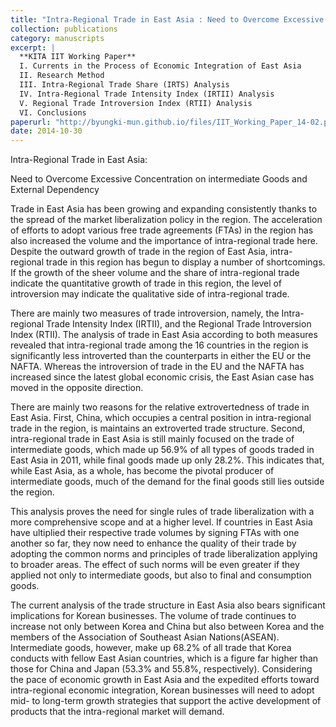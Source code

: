 ```yaml
---
title: "Intra-Regional Trade in East Asia : Need to Overcome Excessive Concentration on Intermedia"
collection: publications
category: manuscripts
excerpt: |
  **KITA IIT Working Paper**  
  I. Currents in the Process of Economic Integration of East Asia  
  II. Research Method  
  III. Intra-Regional Trade Share (IRTS) Analysis  
  IV. Intra-Regional Trade Intensity Index (IRTII) Analysis  
  V. Regional Trade Introversion Index (RTII) Analysis  
  VI. Conclusions
paperurl: "http://byungki-mun.github.io/files/IIT_Working_Paper_14-02.pdf"
date: 2014-10-30
---
```


Intra-Regional Trade in East Asia:

Need to Overcome Excessive Concentration on intermediate Goods and External Dependency

Trade in East Asia has been growing and expanding consistently thanks to the spread of the market liberalization policy in the region. The acceleration of efforts to adopt various free trade agreements (FTAs) in the region has also increased the volume and the importance of intra-regional trade here. Despite the outward growth of trade in the region of East Asia, intra-regional trade in this region has begun to display a number of shortcomings. If the growth of the sheer volume and the share of intra-regional trade indicate the quantitative growth of trade in this region, the level of introversion may indicate the qualitative side of intra-regional trade.

There are mainly two measures of trade introversion, namely, the Intra-regional Trade Intensity Index (IRTII), and the Regional Trade Introversion Index (RTII). The analysis of trade in East Asia according to both measures revealed that intra-regional trade among the 16 countries in the region is significantly less introverted than the counterparts in either the EU or the NAFTA. Whereas the introversion of trade in the EU and the NAFTA has increased since the latest global economic crisis, the East Asian case has moved in the opposite direction.

There are mainly two reasons for the relative extrovertedness of trade in East Asia. First, China, which occupies a central position in intra-regional trade in the region, is maintains an extroverted trade structure. Second, intra-regional trade in East Asia is still mainly focused on the trade of intermediate goods, which made up 56.9% of all types of goods traded in East Asia in 2011, while final goods made up only 28.2%. This indicates that, while East Asia, as a whole, has become the pivotal producer of intermediate goods, much of the demand for the final goods still lies outside the region.

This analysis proves the need for single rules of trade liberalization with a more comprehensive scope and at a higher level. If countries in East Asia have ultiplied their respective trade volumes by signing FTAs with one another so far, they now need to enhance the quality of their trade by adopting the common norms and principles of trade liberalization applying to broader areas. The effect of such norms will be even greater if they applied not only to intermediate goods, but also to final and consumption goods.

The current analysis of the trade structure in East Asia also bears significant implications for Korean businesses. The volume of trade continues to increase not only between Korea and China but also between Korea and the members of the Association of Southeast Asian Nations(ASEAN). Intermediate goods, however, make up 68.2% of all trade that Korea conducts with fellow East Asian countries, which is a figure far higher than those for China and Japan (53.3% and 55.8%, respectively). Considering the pace of economic growth in East Asia and the expedited efforts toward intra-regional economic integration, Korean businesses will need to adopt mid- to long-term growth strategies that support the active development of products that the intra-regional market will demand.
